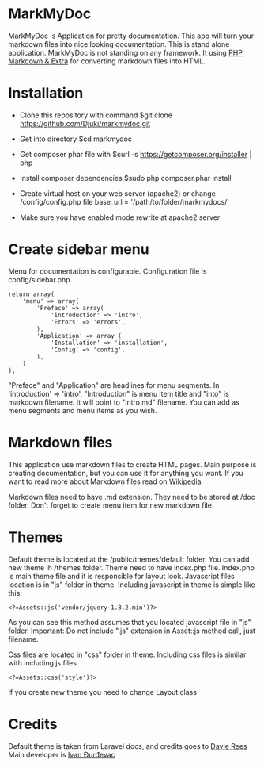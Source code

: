# MarkMyDoc

MarkMyDoc is Application for pretty documentation. This app will turn your markdown files into nice looking documentation.
This is stand alone application. MarkMyDoc is not standing on any framework. It using [PHP Markdown & Extra](https://github.com/dflydev/dflydev-markdown "PHP Markdown & Extra")
for converting markdown files into HTML.

# Installation

- Clone this repository with command
    $git clone https://github.com/Djuki/markmydoc.git

- Get into directory
    $cd markmydoc

- Get composer phar file with
    $curl -s https://getcomposer.org/installer | php

- Install composer dependencies
    $sudo php composer.phar install

- Create virtual host on your web server (apache2) or change /config/config.php file
    base_url = '/path/to/folder/markmydocs/'

- Make sure you have enabled mode rewrite at apache2 server

# Create sidebar menu

Menu for documentation is configurable. Configuration file is config/sidebar.php

    return array(
        'menu' => array(
            'Preface' => array(
                'introduction' => 'intro',
                'Errors' => 'errors',
            ),
            'Application' => array (
                'Installation' => 'installation',
                'Config' => 'config',
            ),
        )
    );

"Preface" and "Application" are headlines for menu segments. In 'introduction' => 'intro', "Introduction" is menu item title and "into" is markdown filename. It will point to "intro.md" filename.
You can add as menu segments and menu items as you wish.

# Markdown files

This application use markdown files to create HTML pages. Main purpose is creating documentation, but you can use it for anything you want.
If you want to read more about Markdown files read on [Wikipedia](http://en.wikipedia.org/wiki/Markdown "Markdown").

Markdown files need to have .md extension. They need to be stored at /doc folder. Don't forget to create menu item for new markdown file.

# Themes

Default theme is located at the /public/themes/default folder. You can add new theme ih /themes folder. Theme need to have index.php file. Index.php is main theme file and it is responsible for layout look.
Javascript files location is in "js" folder in theme. Including javascript in theme is simple like this:

    <?=Assets::js('vendor/jquery-1.8.2.min')?>

As you can see this method assumes that you located javascript file in "js" folder. Important: Do not include ".js" extension in Asset::js method call, just filename.

Css files are located in "css" folder in theme. Including css files is similar with including js files.

    <?=Assets::css('style')?>

If you create new theme you need to change Layout class

# Credits

Default theme is taken from Laravel docs, and credits goes to [Dayle Rees](http://daylerees.com/ "Dayle Rees")
Main developer is [Ivan Đurđevac](https://github.com/Djuki "Ivan Đurđevac")